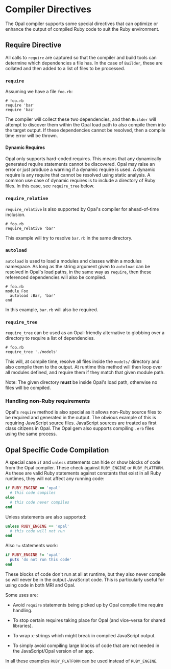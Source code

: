 # Compiler Directives

The Opal compiler supports some special directives that can optimize or
enhance the output of compiled Ruby code to suit the Ruby environment.

## Require Directive

All calls to `require` are captured so that the compiler and build tools
can determine which dependencies a file has. In the case of `Builder`,
these are collated and then added to a list of files to be processed.

### `require`

Assuming we have a file `foo.rb`:

    # foo.rb
    require 'bar'
    require 'baz'

The compiler will collect these two dependencies, and then `Builder`
will attempt to discover them within the Opal load path to also compile
them into the target output. If these dependencies cannot be resolved,
then a compile time error will be thrown.

#### Dynamic Requires

Opal only supports hard-coded requires. This means that any dynamically
generated require statements cannot be discovered. Opal may raise an
error or just produce a warning if a dynamic require is used. A dynamic
require is any require that cannot be resolved using static analysis. A
common use case of dynamic requires is to include a directory of Ruby
files. In this case, see `require_tree` below.

### `require_relative`

`require_relative` is also supported by Opal's compiler for ahead-of-time
inclusion.

    # foo.rb
    require_relative 'bar'

This example will try to resolve `bar.rb` in the same directory.

### `autoload`

`autoload` is used to load a modules and classes within a modules
namespace. As long as the string argument given to `autoload` can be
resolved in Opal's load paths, in the same way as `require`, then these
referenced dependencies will also be compiled.

    # foo.rb
    module Foo
      autoload :Bar, 'bar'
    end

In this example, `bar.rb` will also be required.

### `require_tree`

`require_tree` can be used as an Opal-friendly alternative to globbing
over a directory to require a list of dependencies.

    # foo.rb
    require_tree './models'

This will, at compile time, resolve all files inside the `models/`
directory and also compile them to the output. At runtime this method
will then loop over all modules defined, and require them if they match
that given module path.

Note: The given directory **must** be inside Opal's load path, otherwise
no files will be compiled.

### Handling non-Ruby requirements

Opal's `require` method is also special as it allows non-Ruby source
files to be required and generated in the output. The obvious example of
this is requiring JavaScript source files. JavaScript sources are
treated as first class citizens in Opal. The Opal gem also supports
compiling `.erb` files using the same process.

## Opal Specific Code Compilation

A special case `if` and `unless` statements can hide or show blocks of
code from the Opal compiler. These check against `RUBY_ENGINE` or
`RUBY_PLATFORM`. As these are valid Ruby statements against constants
that exist in all Ruby runtimes, they will not affect any running code:

```ruby
if RUBY_ENGINE == 'opal'
  # this code compiles
else
  # this code never compiles
end
```

Unless statements are also supported:

```ruby
unless RUBY_ENGINE == 'opal'
  # this code will not run
end
```


Also `!=` statements work:

```ruby
if RUBY_ENGINE != 'opal'
  puts 'do not run this code'
end
```


These blocks of code don't run at all at runtime, but they also never
compile so will never be in the output JavaScript code. This is
particularly useful for using code in both MRI and Opal.

Some uses are:

  * Avoid `require` statements being picked up by Opal compile time
    require handling.

  * To stop certain requires taking place for Opal (and vice-versa for
    shared libraries).

  * To wrap x-strings which might break in compiled JavaScript output.

  * To simply avoid compiling large blocks of code that are not needed
    in the JavaScript/Opal version of an app.

In all these examples `RUBY_PLATFORM` can be used instead of
`RUBY_ENGINE`.
